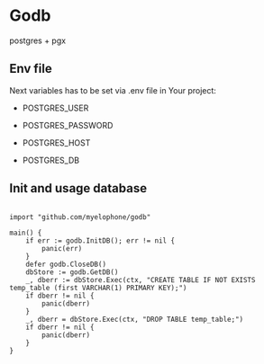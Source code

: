 # Godb

postgres + pgx

## Env file

Next variables has to be set via .env file in Your project:

- POSTGRES_USER

- POSTGRES_PASSWORD

- POSTGRES_HOST

- POSTGRES_DB

## Init and usage database

```golang

import "github.com/myelophone/godb"

main() {
    if err := godb.InitDB(); err != nil {
        panic(err)
    }
    defer godb.CloseDB()
    dbStore := godb.GetDB()
    _, dberr := dbStore.Exec(ctx, "CREATE TABLE IF NOT EXISTS temp_table (first VARCHAR(1) PRIMARY KEY);")
    if dberr != nil {
        panic(dberr)
    }
    _, dberr = dbStore.Exec(ctx, "DROP TABLE temp_table;")
    if dberr != nil {
        panic(dberr)
    }
}

```
